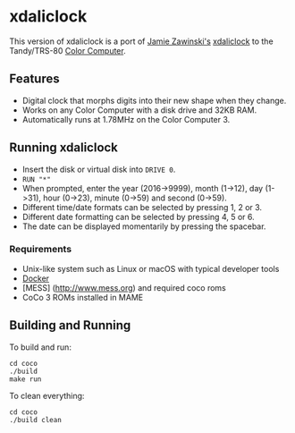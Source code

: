 # xdaliclock
This version of xdaliclock is a port of [Jamie Zawinski's](https://www.jwz.org/) [xdaliclock](https://www.jwz.org/xdaliclock/) to the Tandy/TRS-80 [Color Computer](https://en.wikipedia.org/wiki/TRS-80_Color_Computer).


## Features
* Digital clock that morphs digits into their new shape when they change.
* Works on any Color Computer with a disk drive and 32KB RAM.
* Automatically runs at 1.78MHz on the Color Computer 3.


## Running xdaliclock
* Insert the disk or virtual disk into `DRIVE 0`.
* `RUN "*"`
* When prompted, enter the year (2016->9999), month (1->12), day (1->31), hour (0->23), minute (0->59) and second (0->59).
* Different time/date formats can be selected by pressing 1, 2 or 3.
* Different date formatting can be selected by pressing 4, 5 or 6.
* The date can be displayed momentarily by pressing the spacebar.

### Requirements
* Unix-like system such as Linux or macOS with typical developer tools
* [Docker](https://www.docker.com/products/docker-desktop)
* [MESS] (http://www.mess.org) and required coco roms
* CoCo 3 ROMs installed in MAME


## Building and Running
To build and run:
```
cd coco
./build
make run
```

To clean everything:
```
cd coco
./build clean
```
